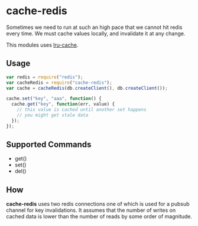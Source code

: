 cache-redis
===========

Sometimes we need to run at such an high pace that we cannot hit redis
every time. We must cache values locally, and invalidate it at any
change.

This modules uses [lru-cache](https://www.npmjs.org/package/lru-cache).

Usage
-----

```javascript
var redis = require("redis");
var cacheRedis = require("cache-redis");
var cache = cacheRedis(db.createClient(), db.createClient());

cache.set("key", "aaa", function() {
  cache.get("key", function(err, value) {
    // this value is cached until another set happens
    // you might get stale data
  });
});
```

Supported Commands
------------------

* get()
* set()
* del()

How
---

__cache-redis__ uses two redis connections one of which is used for
a pubsub channel for key invalidations. It assumes that the number of
writes on cached data is lower than the number of reads by some order of
magnitude.

